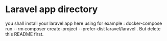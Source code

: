 # Laravel app directory

you shall install your laravel app here using for example : docker-compose run --rm composer create-project --prefer-dist laravel/laravel . 
But delete this README first.
